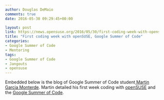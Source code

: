 ```yaml
---
author: Douglas DeMaio
comments: true
date: 2016-05-30 09:29:45+00:00

layout: post
link: https://news.opensuse.org/2016/05/30/first-coding-week-with-opensuse-google-summer-of-code/
title: "First coding week with openSUSE, Google Summer of Code"
categories:
- Google Summer of Code
- Mentoring
tags:
- Google Summer of Code
- Jangouts
- opensuse
---
```

Embedded below is the blog of Google Summer of Code student[ Martin Garcia Monterde](https://thingsofgeek.com/). Martin detailed his first week coding with [openSUSE](https://www.opensuse.org/) and the [Google Summer of Code](https://summerofcode.withgoogle.com/).

		
